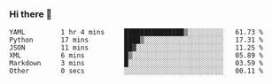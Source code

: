 ### Hi there 👋

<!--START_SECTION:waka-->

```text
YAML         1 hr 4 mins     ███████████████▒░░░░░░░░░   61.73 %
Python       17 mins         ████▒░░░░░░░░░░░░░░░░░░░░   17.31 %
JSON         11 mins         ██▓░░░░░░░░░░░░░░░░░░░░░░   11.25 %
XML          6 mins          █▒░░░░░░░░░░░░░░░░░░░░░░░   05.89 %
Markdown     3 mins          █░░░░░░░░░░░░░░░░░░░░░░░░   03.59 %
Other        0 secs          ░░░░░░░░░░░░░░░░░░░░░░░░░   00.11 %
```

<!--END_SECTION:waka-->
<!--
**Boombag0607/Boombag0607** is a ✨ _special_ ✨ repository because its `README.md` (this file) appears on your GitHub profile.

Here are some ideas to get you started:

- 🔭 I’m currently working on ...
- 🌱 I’m currently learning ...
- 👯 I’m looking to collaborate on ...
- 🤔 I’m looking for help with ...
- 💬 Ask me about ...
- 📫 How to reach me: ...
- 😄 Pronouns: ...
- ⚡ Fun fact: ...
-->
